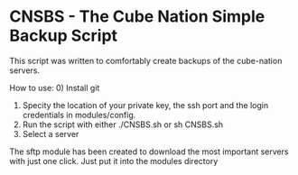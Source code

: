 # CNSBS - The Cube Nation Simple Backup Script
This script was written to comfortably create backups of the cube-nation servers.

How to use:
0) Install git
1) Specity the location of your private key, the ssh port and the login credentials in modules/config.
2) Run the script with either ./CNSBS.sh or sh CNSBS.sh
3) Select a server

The sftp module has been created to download the most important servers with just one click.
Just put it into the modules directory

